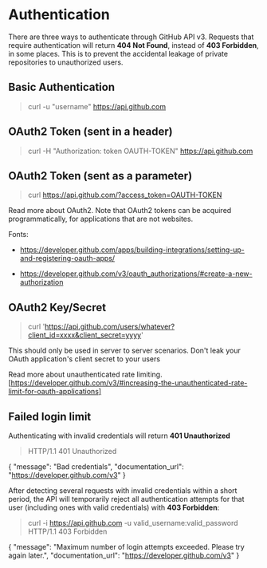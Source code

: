 # Authentication

There are three ways to authenticate through GitHub API v3. Requests that require authentication will return **404 Not Found**, instead of **403 Forbidden**, in some places. This is to prevent the accidental leakage of private repositories to unauthorized users.

## Basic Authentication

> curl -u "username" https://api.github.com

## OAuth2 Token (sent in a header)

> curl -H "Authorization: token OAUTH-TOKEN" https://api.github.com

## OAuth2 Token (sent as a parameter)

> curl https://api.github.com/?access_token=OAUTH-TOKEN

Read more about OAuth2. Note that OAuth2 tokens can be acquired programmatically, for applications that are not websites.

Fonts: 
* https://developer.github.com/apps/building-integrations/setting-up-and-registering-oauth-apps/

* https://developer.github.com/v3/oauth_authorizations/#create-a-new-authorization

## OAuth2 Key/Secret

> curl 'https://api.github.com/users/whatever?client_id=xxxx&client_secret=yyyy'

This should only be used in server to server scenarios. Don't leak your OAuth application's client secret to your users

Read more about unauthenticated rate limiting. [https://developer.github.com/v3/#increasing-the-unauthenticated-rate-limit-for-oauth-applications]

## Failed login limit

Authenticating with invalid credentials will return **401 Unauthorized**

> HTTP/1.1 401 Unauthorized

{
  "message": "Bad credentials",
  "documentation_url": "https://developer.github.com/v3"
}

After detecting several requests with invalid credentials within a short period, the API will temporarily reject all authentication attempts for that user (including ones with valid credentials) with **403 Forbidden**:

> curl -i https://api.github.com -u valid_username:valid_password
HTTP/1.1 403 Forbidden

{
  "message": "Maximum number of login attempts exceeded. Please try again later.",
  "documentation_url": "https://developer.github.com/v3"
}